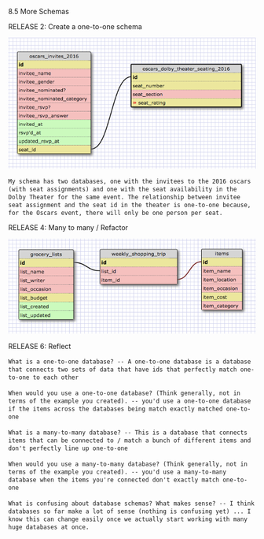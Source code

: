 8.5 More Schemas

RELEASE 2: Create a one-to-one schema

![alt_text](imgs/one-to-one.png "One-to-one schema")

	My schema has two databases, one with the invitees to the 2016 oscars (with seat assignments) and one with the seat availability in the Dolby Theater for the same event. The relationship between invitee seat assignment and the seat id in the theater is one-to-one because, for the Oscars event, there will only be one person per seat.

RELEASE 4: Many to many / Refactor

![alt_text](imgs/many-to-many.png "Many-to-many schema")

RELEASE 6: Reflect

	What is a one-to-one database? -- A one-to-one database is a database that connects two sets of data that have ids that perfectly match one-to-one to each other

	When would you use a one-to-one database? (Think generally, not in terms of the example you created). -- you'd use a one-to-one database if the items across the databases being match exactly matched one-to-one

	What is a many-to-many database? -- This is a database that connects items that can be connected to / match a bunch of different items and don't perfectly line up one-to-one

	When would you use a many-to-many database? (Think generally, not in terms of the example you created). -- you'd use a many-to-many database when the items you're connected don't exactly match one-to-one

	What is confusing about database schemas? What makes sense? -- I think databases so far make a lot of sense (nothing is confusing yet) ... I know this can change easily once we actually start working with many huge databases at once.


